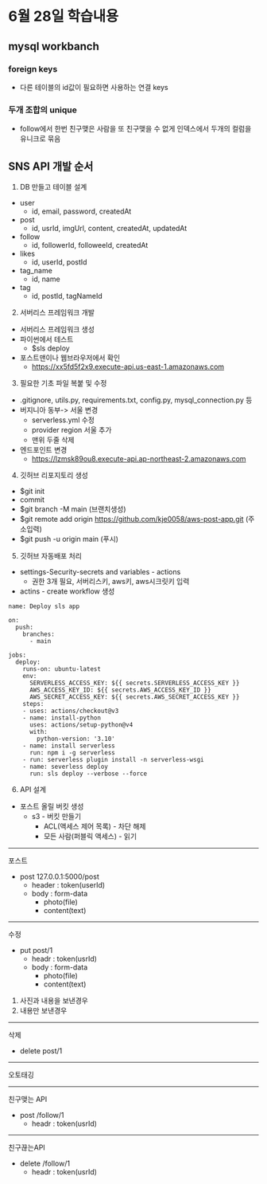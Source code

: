 # 6월 28일 학습내용


## mysql workbanch
### foreign keys
- 다른 테이블의 id값이 필요하면 사용하는 연결 keys

### 두개 조합의 unique
- follow에서 한번 친구맺은 사람을 또 친구맺을 수 없게 인덱스에서 두개의 컬럼을 유니크로 묶음

## SNS API 개발 순서
1. DB 만들고 테이블 설계
- user
  - id, email, password, createdAt
- post
  - id, usrId, imgUrl, content, createdAt, updatedAt
- follow
  - id, followerId, followeeId, createdAt
- likes
  - id, userId, postId
- tag_name
  - id, name
- tag
  - id, postId, tagNameId

2. 서버리스 프레임워크 개발
 - 서버리스 프레임워크 생성
 - 파이썬에서 테스트
   - $sls deploy
 - 포스트맨이나 웹브라우저에서 확인
   - https://xx5fd5f2x9.execute-api.us-east-1.amazonaws.com

3. 필요한 기초 파일 복붙 및 수정
- .gitignore, utils.py, requirements.txt, config.py, mysql_connection.py 등
- 버지니아 동부-> 서울 변경
  - serverless.yml 수정
  - provider region 서울 추가
  - 맨위 두줄 삭제
- 엔드포인트 변경
  - https://lzmsk89ou8.execute-api.ap-northeast-2.amazonaws.com

4. 깃허브 리포지토리 생성
- $git init
- commit
- $git branch -M main (브랜치생성)
- $git remote add origin https://github.com/kje0058/aws-post-app.git (주소입력)
- $git push -u origin main (푸시)

5. 깃허브 자동배포 처리
- settings-Security-secrets and variables - actions
  - 권한 3개 필요, 서버리스키, aws키, aws시크릿키 입력
- actins - create workflow 생성
```
name: Deploy sls app

on: 
  push:
    branches:
      - main

jobs:     
  deploy:
    runs-on: ubuntu-latest
    env:
      SERVERLESS_ACCESS_KEY: ${{ secrets.SERVERLESS_ACCESS_KEY }}
      AWS_ACCESS_KEY_ID: ${{ secrets.AWS_ACCESS_KEY_ID }}
      AWS_SECRET_ACCESS_KEY: ${{ secrets.AWS_SECRET_ACCESS_KEY }}
    steps:
    - uses: actions/checkout@v3
    - name: install-python
      uses: actions/setup-python@v4
      with:
        python-version: '3.10'
    - name: install serverless
      run: npm i -g serverless
    - run: serverless plugin install -n serverless-wsgi
    - name: severless deploy
      run: sls deploy --verbose --force
```

6. API 설계
- 포스트 올릴 버킷 생성
  - s3 - 버킷 만들기
    - ACL(액세스 제어 목록) - 차단 해제 
    - 모든 사람(퍼블릭 액세스) - 읽기  
---
포스트
- post 127.0.0.1:5000/post
  - header : token(userId)
  - body : form-data
    - photo(file)
    - content(text)
---
수정
- put post/1
  - headr : token(usrId)
  - body : form-data
    - photo(file)
    - content(text)

1. 사진과 내용을 보낸경우
2. 내용만 보낸경우

---
삭제
- delete post/1

---
오토태깅

---
친구맺는 API
- post /follow/1
  - headr : token(usrId)
---
친구끊는API
- delete /follow/1
  - headr : token(usrId)